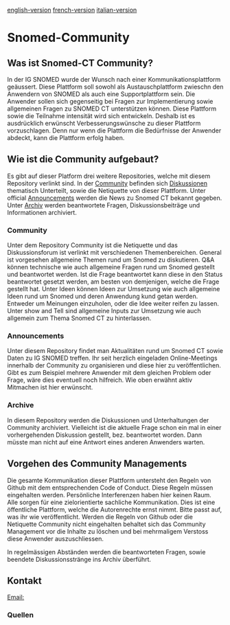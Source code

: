 [english-version](https://github.com/ehealthsuisse/Snomed-Community/blob/main/english.md)
[french-version](https://github.com/ehealthsuisse/Snomed-Community/blob/main/french.md)
[italian-version](https://github.com/ehealthsuisse/Snomed-Community/blob/main/italian.md)
# Snomed-Community

## Was ist Snomed-CT Community?
In der IG SNOMED wurde der Wunsch nach einer Kommunikationsplattform geäussert. Diese Plattform soll sowohl als Austauschplattform zwieschn den Anwendern von SNOMED als auch eine Supportplattform sein. Die Anwender sollen sich gegenseitig bei Fragen zur Implementierung sowie allgemeinen Fragen zu SNOMED CT unterstützen können. Diese Plattform sowie die Teilnahme intensität wird sich entwickeln. Deshalb ist es ausdrücklich erwünscht Verbesserungswünsche zu dieser Plattform vorzuschlagen. Denn nur wenn die Plattform die Bedürfnisse der Anwender abdeckt, kann die Plattform erfolg haben.

## Wie ist die Community aufgebaut?
Es gibt auf dieser Platform drei weitere Repositories, welche mit diesem Repository verlinkt sind. In der [Community](https://github.com/ehealthsuisse/Community/blob/main/README.md) befinden sich [Diskussionen](https://github.com/ehealthsuisse/Community/discussions) thematisch Unterteilt, sowie die Netiquette von dieser Plattform. Unter official [Announcements](https://github.com/ehealthsuisse/Announcements/discussions) werden die News zu Snomed CT bekannt gegeben. Unter [Archiv](https://github.com/ehealthsuisse/Archiv/discussions) werden beantwortete Fragen, Diskussionsbeiträge und Informationen archiviert.

### Community
Unter dem Repository Community ist die Netiquette und das Diskussionsforum ist verlinkt mit verschiedenen Themenbereichen. General ist vorgesehen allgemeine Themen rund um Snomed zu diskutieren. Q&A können technische wie auch allgemeine Fragen rund um Snomed gestellt und beantwortet werden. Ist die Frage beantwortet kann diese in den Status beantwortet gesetzt werden, am besten von demjenigen, welche die Frage gestellt hat. Unter Ideen können Ideen zur Umsetzung wie auch allgemeine Ideen rund um Snomed und deren Anwendung kund getan werden. Entweder um Meinungen einzuholen, oder die Idee weiter reifen zu lassen. Unter show and Tell sind allgemeine Inputs zur Umsetzung wie auch allgemein zum Thema Snomed CT zu hinterlassen.

### Announcements
Unter diesem Repository findet man Aktualitäten rund um Snomed CT sowie Daten zu IG SNOMED treffen. Ihr seit herzlich eingeladen Online-Meetings innerhalb der Community zu organisieren und diese hier zu veröffentlichen. Gibt es zum Beispiel mehrere Anwender mit dem gleichen Problem oder Frage, wäre dies eventuell noch hilfreich. Wie oben erwähnt aktiv Mitmachen ist hier erwünscht.

### Archive
In diesem Repository werden die Diskussionen und Unterhaltungen der Community archiviert. Vielleicht ist die aktuelle Frage schon ein mal in einer vorhergehenden Diskussion gestellt, bez. beantwortet worden. Dann müsste man nicht auf eine Antwort eines anderen Anwenders warten.

## Vorgehen des Community Managements
Die gesamte Kommunikation dieser Plattform untersteht den Regeln von Github mit dem entsprechenden Code of Conduct. Diese Regeln müssen eingehalten werden. Persönliche Interferenzen haben hier keinen Raum. Alle sorgen für eine zielorientierte sachliche Kommunikation. Dies ist eine öffentliche Plattform, welche die Autorenrechte ernst nimmt. Bitte passt auf, was ihr wie veröffentlicht. Werden die Regeln von Github oder die Netiquette Community nicht eingehalten behaltet sich das Community Management vor die Inhalte zu löschen und bei mehrmaligem Verstoss diese Anwender auszuschliessen.

In regelmässigen Abständen werden die beantworteten Fragen, sowie beendete Diskussionsstränge ins Archiv überführt.

## Kontakt
[Email:](snomed@e-health-suisse.ch)

### Quellen

